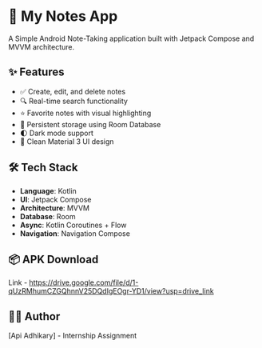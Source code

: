 # 📝 My Notes App

A Simple Android Note-Taking application built with Jetpack Compose and MVVM architecture.

## ✨ Features

- ✅ Create, edit, and delete notes
- 🔍 Real-time search functionality
- ⭐ Favorite notes with visual highlighting
- 💾 Persistent storage using Room Database
- 🌓 Dark mode support
- 📱 Clean Material 3 UI design

## 🛠️ Tech Stack

- **Language**: Kotlin
- **UI**: Jetpack Compose
- **Architecture**: MVVM
- **Database**: Room
- **Async**: Kotlin Coroutines + Flow
- **Navigation**: Navigation Compose

## 📦 APK Download

Link - https://drive.google.com/file/d/1-qUzRMhumCZGQhnnV25DQdIgEOgr-YD1/view?usp=drive_link

## 👨‍💻 Author

[Api Adhikary] - Internship Assignment
